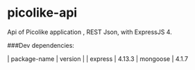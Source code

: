 # picolike-api
Api of Picolike application , REST Json, with ExpressJS 4.

###Dev dependencies:

| package-name | version |
| express | 4.13.3
| mongoose | 4.1.7